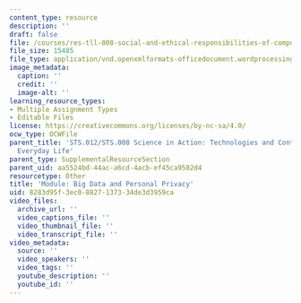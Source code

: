 ```yaml
---
content_type: resource
description: ''
draft: false
file: /courses/res-tll-008-social-and-ethical-responsibilities-of-computing-serc/8283d95f3ec08827137334de3d3959ca_MITRES-TLL008F21-STS-012module.docx
file_size: 15485
file_type: application/vnd.openxmlformats-officedocument.wordprocessingml.document
image_metadata:
  caption: ''
  credit: ''
  image-alt: ''
learning_resource_types:
- Multiple Assignment Types
- Editable Files
license: https://creativecommons.org/licenses/by-nc-sa/4.0/
ocw_type: OCWFile
parent_title: 'STS.012/STS.008 Science in Action: Technologies and Controversies in
  Everyday Life'
parent_type: SupplementalResourceSection
parent_uid: aa5524bd-44ac-a6cd-4acb-ef45ca9582d4
resourcetype: Other
title: 'Module: Big Data and Personal Privacy'
uid: 8283d95f-3ec0-8827-1373-34de3d3959ca
video_files:
  archive_url: ''
  video_captions_file: ''
  video_thumbnail_file: ''
  video_transcript_file: ''
video_metadata:
  source: ''
  video_speakers: ''
  video_tags: ''
  youtube_description: ''
  youtube_id: ''
---
```

